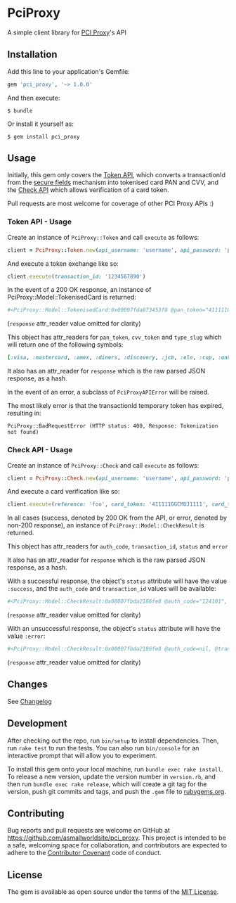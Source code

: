 # PciProxy

A simple client library for [PCI Proxy](https://pci-proxy.com)'s API

## Installation

Add this line to your application's Gemfile:

```ruby
gem 'pci_proxy', '~> 1.0.0'
```

And then execute:

    $ bundle

Or install it yourself as:

    $ gem install pci_proxy

## Usage

Initially, this gem only covers the [Token API](https://docs.pci-proxy.com/collect-and-store-cards/capture-iframes/token-api), which converts a transactionId from the [secure fields](https://docs.pci-proxy.com/collect-and-store-cards/capture-iframes) mechanism into tokenised card PAN and CVV, and the [Check API](https://docs.pci-proxy.com/use-stored-cards/check) which allows verification of a card token.

Pull requests are most welcome for coverage of other PCI Proxy APIs :)
### Token API - Usage

Create an instance of ```PciProxy::Token``` and call ```execute``` as follows:
```ruby
client = PciProxy::Token.new(api_username: 'username', api_password: 'password')
```

And execute a token exchange like so:
```ruby
client.execute(transaction_id: '1234567890')
```

In the event of a 200 OK response, an instance of PciProxy::Model::TokenisedCard is returned:

```ruby
#<PciProxy::Model::TokenisedCard:0x00007fda073453f8 @pan_token="411111GGCMUJ1111", @cvv_token="b8XeAbhQQES6OVWTpOCaAscj", @type_slug=:visa>
```
(```response``` attr_reader value omitted for clarity)

This object has attr_readers for ```pan_token```, ```cvv_token``` and ```type_slug``` which will return one of the following symbols:

```ruby
[:visa, :mastercard, :amex, :diners, :discovery, :jcb, :elo, :cup, :unknown]
```

It also has an attr_reader for ```response``` which is the raw parsed JSON response, as a hash.

In the event of an error, a subclass of ```PciProxyAPIError``` will be raised.

The most likely error is that the transactionId temporary token has expired, resulting in:

```
PciProxy::BadRequestError (HTTP status: 400, Response: Tokenization not found)
```

### Check API - Usage

Create an instance of ```PciProxy::Check``` and call ```execute``` as follows:

```ruby
client = PciProxy::Check.new(api_username: 'username', api_password: 'password')
```

And execute a card verification like so:

```ruby
client.execute(reference: 'foo', card_token: '411111GGCMUJ1111', card_type: :visa, expiry_month: 1, expiry_year: 2022)
```

In all cases (success, denoted by 200 OK from the API, or error, denoted by non-200 response), an instance of ```PciProxy::Model::CheckResult``` is returned.

This object has attr_readers for ```auth_code```, ```transaction_id```, ```status``` and ```error```

It also has an attr_reader for ```response``` which is the raw parsed JSON response, as a hash.

With a successful response, the object's ```status``` attribute will have the value ```:success```, and the ```auth_code``` and ```transaction_id``` values will be available:
```ruby
#<PciProxy::Model::CheckResult:0x00007fbda2186fe8 @auth_code="124101", @transaction_id="190828124101219812", @error=nil, @status=:success>
```
(```response``` attr_reader value omitted for clarity)

With an unsuccessful response, the object's ```status``` attribute will have the value ```:error```:
```ruby
#<PciProxy::Model::CheckResult:0x00007fbda2186fe8 @auth_code=nil, @transaction_id=nil, @error={"code"=>"UNAUTHORIZED", "message"=>"The account is not configured to use this API."}, @status=:error>
```
(```response``` attr_reader value omitted for clarity)

## Changes
See [Changelog](CHANGELOG.md)

## Development

After checking out the repo, run `bin/setup` to install dependencies. Then, run `rake test` to run the tests. You can also run `bin/console` for an interactive prompt that will allow you to experiment.

To install this gem onto your local machine, run `bundle exec rake install`. To release a new version, update the version number in `version.rb`, and then run `bundle exec rake release`, which will create a git tag for the version, push git commits and tags, and push the `.gem` file to [rubygems.org](https://rubygems.org).

## Contributing

Bug reports and pull requests are welcome on GitHub at https://github.com/asmallworldsite/pci_proxy. This project is intended to be a safe, welcoming space for collaboration, and contributors are expected to adhere to the [Contributor Covenant](http://contributor-covenant.org) code of conduct.

## License

The gem is available as open source under the terms of the [MIT License](https://opensource.org/licenses/MIT).
